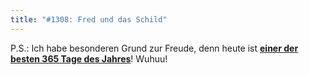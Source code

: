 ```yaml
---
title: "#1308: Fred und das Schild"
---
```


P.S.: 
Ich habe besonderen Grund zur Freude, denn heute ist <a href="http://www.fonflatter.de/dateien/kalender_fonflatter_2009.pdf"><strong>einer der besten 365 Tage des Jahres</strong></a>! Wuhuu!

